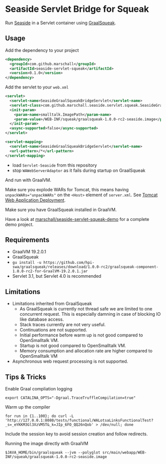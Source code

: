 Seaside Servlet Bridge for Squeak
=================================

Run [Seaside](http://www.seaside.st) in a Servlet container using [GraalSqueak](https://github.com/hpi-swa/graalsqueak).


Usage
-----

Add the dependency to your project

```xml
<dependency>
  <groupId>com.github.marschall</groupId>
  <artifactId>seaside-servlet-squeak</artifactId>
  <version>0.1.0</version>
</dependency>
```

Add the servlet to your `web.xml`


```xml
<servlet>
  <servlet-name>SeasideGraalSqueakBridgeServlet</servlet-name>
  <servlet-class>com.github.marschall.seaside.servlet.squeak.SeasideGraalSqueakBridgeServlet</servlet-class>
  <init-param>
    <param-name>smalltalk.ImagePath</param-name>
    <param-value>/WEB-INF/squeak/graalsqueak-1.0.0-rc2-seaside.image</param-value>
  </init-param>
  <async-supported>false</async-supported>
</servlet>

<servlet-mapping>
  <servlet-name>SeasideGraalSqueakBridgeServlet</servlet-name>
  <url-pattern>/*</url-pattern>
</servlet-mapping>
```

* load `Servlet-Seaside` from this repository
* stop `WAWebServerAdaptor` as it fails during startup on GraalSqueak

And run with GraalVM.

Make sure you explode WARs for Tomcat, this means having `unpackWARs="unpackWARs"` on the `<Host>` element of `server.xml`. See [Tomcat Web Application Deployment](https://tomcat.apache.org/tomcat-9.0-doc/deployer-howto.html).

Make sure you have GraalSqueak installed in GraalVM.

Have a look at [marschall/seaside-servlet-squeak-demo](https://github.com/marschall/seaside-servlet-squeak-demo) for a complete demo project.

Requirements
------------

 * GraalVM 19.2.0.1
 * GraalSqueak
  * `gu install -u https://github.com/hpi-swa/graalsqueak/releases/download/1.0.0-rc2/graalsqueak-component-1.0.0-rc2-for-GraalVM-19.2.0.1.jar`
 * Servlet 3.1, but Servlet 4.0 is recommended

Limitations
-----------

* Limitations inherited from GraalSqueak
  * As GraalSqueak is currently not thread safe we are limited to one concurrent request. This is especially damning in case of blocking IO like database access.
  * Stack traces currently are not very useful.
  * Continuations are not supported.
  * Initial performance before warm up is not good compared to OpenSmalltalk VM.
  * Startup is not good compared to OpenSmalltalk VM.
  * Memory consumption and allocation rate are higher compared to OpenSmalltalk VM
* Asynchronous web request processing is not supported.

Tips & Tricks
-------------

Enable Graal compliation logging

    export CATALINA_OPTS="-Dgraal.TraceTruffleCompilation=true"

Warm up the compiler

    for run in {1..100}; do curl -L 'http://127.0.0.1:8080/tests/functional/WALotsaLinksFunctionalTest?_s=_eYKKM3Gl3XzVM5T&_k=JIp_6FO_QQ26nQob' > /dev/null; done

Include the session key to avoid session creation and follow redirects.

Running the image directly with GraalVM

    $JAVA_HOME/bin/graalsqueak --jvm --polyglot src/main/webapp/WEB-INF/squeak/graalsqueak-1.0.0-rc2-seaside.image

